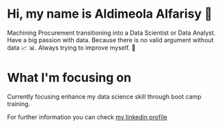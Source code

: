# Hi, my name is Aldimeola Alfarisy :wave:

Machining Procurement transitioning into a Data Scientist or Data Analyst. Have a big passion with data. Because there is no valid argument without data :chart_with_upwards_trend: :bar_chart:. Always trying to improve myself. :muscle:

# What I'm focusing on

Currently focusing enhance my data science skill through boot camp training.

For further information you can check [my linkedin profile](https://www.linkedin.com/in/aldimeolaalfarisy/)

<!---
aldimeolaalfarisy/aldimeolaalfarisy is a ✨ special ✨ repository because its `README.md` (this file) appears on your GitHub profile.
You can click the Preview link to take a look at your changes.
--->
